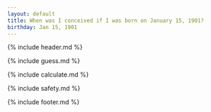 ```yaml
---
layout: default
title: When was I conceived if I was born on January 15, 1901?
birthday: Jan 15, 1901
---
```


{% include header.md %}

{% include guess.md %}

{% include calculate.md %}

{% include safety.md %}

{% include footer.md %}



